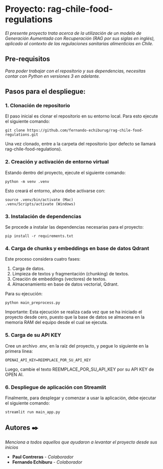 # Proyecto: rag-chile-food-regulations

_El presente proyecto trata acerca de la utilización de un modelo de Generación Aumentada con Recuperación (RAG por sus siglas en inglés), aplicado al contexto de las regulaciones sanitarias alimenticias en Chile._

## Pre-requisitos 
_Para poder trabajar con el repositorio y sus dependencias, necesitas contar con Python en versiones 3 en adelante._


## Pasos para el despliegue:

### 1. Clonación de repositorio

El paso inicial es clonar el repositorio en su entorno local. Para esto ejecute el siguiente comando:

```
git clone https://github.com/fernando-echiburug/rag-chile-food-regulations.git
```

Una vez clonado, entre a la carpeta del repositorio (por defecto se llamará rag-chile-food-regulations).

### 2. Creación y activación de entorno virtual

Estando dentro del proyecto, ejecute el siguiente comando:

```
python -m venv .venv
```
Esto creará el entorno, ahora debe activarse con:

```
source .venv/bin/activate (Mac)
.venv/Scripts/activate (Windows)
```

### 3. Instalación de dependencias
Se procede a instalar las dependencias necesarias para el proyecto:

```
pip install -r requirements.txt
```

### 4. Carga de chunks y embeddings en base de datos Qdrant

Este proceso considera cuatro fases:
1. Carga de datos.
2. Limpieza de textos y fragmentación (chunking) de textos.
3. Creación de embeddings (vectores) de textos.
4. Almacenamiento en base de datos vectorial, Qdrant.

Para su ejecución:
```
python main_preprocess.py
```

Importante: Esta ejecución se realiza cada vez que se ha iniciado el proyecto desde cero, puesto que la base de datos se almacena en la memoria RAM del equipo desde el cual se ejecuta.


### 5. Carga de su API KEY
Cree un archivo .env, en la raíz del proyecto, y pegue lo siguiente en la primera línea:
```
OPENAI_API_KEY=REEMPLACE_POR_SU_API_KEY
```

Luego, cambie el texto REEMPLACE_POR_SU_API_KEY por su API KEY de OPEN AI.

### 6. Despliegue de aplicación con Streamlit

Finalmente, para desplegar y comenzar a usar la aplicación, debe ejecutar el siguiente comando:
```
streamlit run main_app.py
```

## Autores ✒️

_Menciona a todos aquellos que ayudaron a levantar el proyecto desde sus inicios_

* **Paul Contreras** - *Colaborador* 
* **Fernando Echiburu** - *Colaborador*



